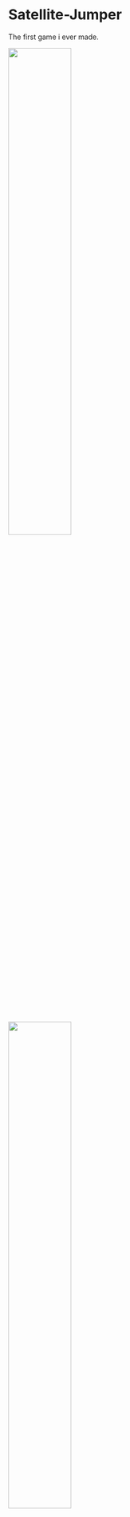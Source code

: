 # Satellite-Jumper
The first game i ever made.


<img src="https://user-images.githubusercontent.com/31239471/50516997-459cc500-0aae-11e9-92e4-99f78d36a1fe.jpg" width=50% height=50%/> <img src="https://user-images.githubusercontent.com/31239471/50517004-4d5c6980-0aae-11e9-9667-e5f9fac85130.jpg" height=50% width=50%/>

<img src="https://user-images.githubusercontent.com/31239471/50517007-53524a80-0aae-11e9-9ab8-97cabe1af66f.jpg" width=50% height=50%/>

